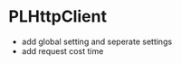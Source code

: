 PLHttpClient
========================
* add global setting and seperate settings	
* add request cost time